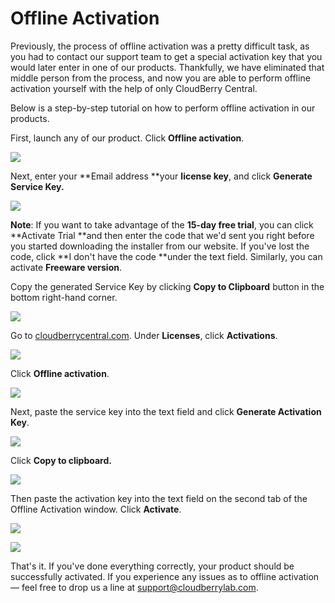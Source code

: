 # Offline Activation

Previously, the process of offline activation was a pretty difficult task, as you had to contact our support team to get a special activation key that you would later enter in one of our products. Thankfully, we have eliminated that middle person from the process, and now you are able to perform offline activation yourself with the help of only CloudBerry Central.

Below is a step-by-step tutorial on how to perform offline activation in our products.

First, launch any of our product. Click **Offline activation**.

![](../../.gitbook/assets/capture1.PNG)

Next, enter your **Email address **your **license key**, and click **Generate Service Key.**

![](../../.gitbook/assets/capture2.PNG)

**Note**: If you want to take advantage of the **15-day free trial**, you can click **Activate Trial **and then enter the code that we'd sent you right before you started downloading the installer from our website. If you've lost the code, click **I don't have the code **under the text field. Similarly, you can activate **Freeware version**.

Copy the generated Service Key by clicking **Copy to Clipboard** button in the bottom right-hand corner.

![](../../.gitbook/assets/capture3offline.png)

Go to [cloudberrycentral.com](https://www.cloudberrycentral.com/Admin/cloudberrycentral.com). Under **Licenses**, click **Activations**.

![](../../.gitbook/assets/offlineactivation5.png)

Click **Offline activation**.

![](../../.gitbook/assets/offlineactivation6.png)

Next, paste the service key into the text field and click **Generate Activation Key**.

![](../../.gitbook/assets/offlineactivation7.png)

Click **Copy to clipboard.**

![](../../.gitbook/assets/offlineactivation8.png)

Then paste the activation key into the text field on the second tab of the Offline Activation window. Click **Activate**.

![](../../.gitbook/assets/capture4offline.png)

![](../../.gitbook/assets/offlineactivation10.png)

That's it. If you've done everything correctly, your product should be successfully activated. If you experience any issues as to offline activation — feel free to drop us a line at [support@cloudberrylab.com](mailto:support@cloudberrylab.com).

